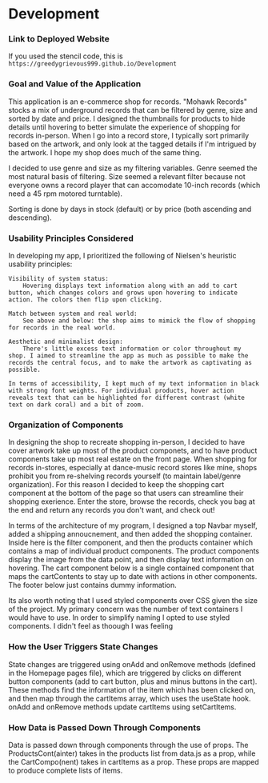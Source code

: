 # Development

### Link to Deployed Website
If you used the stencil code, this is `https://greedygrievous999.github.io/Development`

### Goal and Value of the Application

This application is an e-commerce shop for records. "Mohawk Records" stocks a mix of underground records that can be filtered by genre, size and sorted by date and price. I designed the thumbnails for products to hide details until hovering to better simulate the experience of shopping for records in-person. When I go into a record store, I typically sort primarily based on the artwork, and only look at the tagged details if I'm intrigued by the artwork. I hope my shop does much of the same thing. 

I decided to use genre and size as my filtering variables. Genre seemed the most natural basis of filtering. Size seemed a relevant filter because not everyone owns a record player that can accomodate 10-inch records (which need a 45 rpm motored turntable). 

Sorting is done by days in stock (default) or by price (both ascending and descending). 

### Usability Principles Considered

In developing my app, I prioritized the following of Nielsen's heuristic usability principles:

    Visibility of system status:
        Hovering displays text information along with an add to cart button, which changes colors and grows upon hovering to indicate action. The colors then flip upon clicking. 

    Match between system and real world:
        See above and below: the shop aims to mimick the flow of shopping for records in the real world. 

    Aesthetic and minimalist design:
        There's little excess text information or color throughout my shop. I aimed to streamline the app as much as possible to make the records the central focus, and to make the artwork as captivating as possible. 

    In terms of accessibility, I kept much of my text information in black with strong font weights. For individual products, hover action reveals text that can be highlighted for different contrast (white text on dark coral) and a bit of zoom. 

### Organization of Components

In designing the shop to recreate shopping in-person, I decided to have cover artwork take up most of the product componets, and to have product components take up most real estate on the front page. When shopping for records in-stores, especially at dance-music record stores like mine, shops prohibit you from re-shelving records yourself (to maintain label/genre organization). For this reason I decided to keep the shopping cart component at the bottom of the page so that users can streamline their shopping exerience. Enter the store, browse the records, check you bag at the end and return any records you don't want, and check out!

In terms of the architecture of my program, I designed a top Navbar myself, added a shipping annoucnement, and then added the shopping container. Inside here is the filter component, and then the products container which contains a map of individual product components. The product components display the image from the data point, and then display text information on hovering. The cart component below is a single contained component that maps the cartContents to stay up to date with actions in other components. The footer below just contains dummy information. 

Its also worth noting that I used styled components over CSS given the size of the project. My primary concern was the number of text containers I would have to use. In order to simplify naming I opted to use styled components. I didn't feel as thoough I was feeling 

### How the User Triggers State Changes

State changes are triggered using onAdd and onRemove methods (defined in the Homepage pages file), which are triggered by clicks on different button components (add to cart button, plus and minus buttons in the cart). These methods find the information of the item which has been clicked on, and then map through the cartItems array, which uses the useState hook. onAdd and onRemove methods update cartItems using setCartItems. 

### How Data is Passed Down Through Components

Data is passed down through components through the use of props. The ProductsCont(ainter) takes in the products list from data.js as a prop, while the CartCompo(nent) takes in cartItems as a prop. These props are mapped to produce complete lists of items. 
